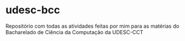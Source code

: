 # udesc-bcc
Repositório com todas as atividades feitas por mim para as matérias do Bacharelado de Ciência da Computação da UDESC-CCT
